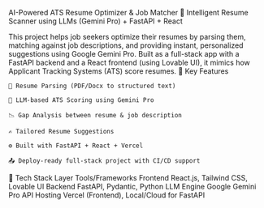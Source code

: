  AI-Powered ATS Resume Optimizer & Job Matcher
🚀 Intelligent Resume Scanner using LLMs (Gemini Pro) + FastAPI + React

This project helps job seekers optimize their resumes by parsing them, matching against job descriptions, and providing instant, personalized suggestions using Google Gemini Pro. Built as a full-stack app with a FastAPI backend and a React frontend (using Lovable UI), it mimics how Applicant Tracking Systems (ATS) score resumes.
📌 Key Features

    📄 Resume Parsing (PDF/Docx to structured text)

    🧠 LLM-based ATS Scoring using Gemini Pro

    📉 Gap Analysis between resume & job description

    ✍️ Tailored Resume Suggestions

    ⚙️ Built with FastAPI + React + Vercel

    📤 Deploy-ready full-stack project with CI/CD support

🧰 Tech Stack
Layer	Tools/Frameworks
Frontend	React.js, Tailwind CSS, Lovable UI
Backend	FastAPI, Pydantic, Python
LLM Engine	Google Gemini Pro API
Hosting	Vercel (Frontend), Local/Cloud for FastAPI
